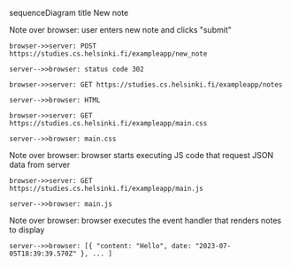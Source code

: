 sequenceDiagram
    title New note

Note over browser: user enters new note and clicks "submit"

    browser->>server: POST https://studies.cs.helsinki.fi/exampleapp/new_note
  
    server-->>browser: status code 302

    browser->>server: GET https://studies.cs.helsinki.fi/exampleapp/notes
  
    server-->>browser: HTML
   
    browser->>server: GET https://studies.cs.helsinki.fi/exampleapp/main.css
   
    server-->>browser: main.css

Note over browser: browser starts executing JS code that request JSON data from server

    browser->>server: GET https://studies.cs.helsinki.fi/exampleapp/main.js
   
    server-->>browser: main.js

Note over browser: browser executes the event handler that renders notes to display
    
    server-->>browser: [{ "content: "Hello", date: "2023-07-05T18:39:39.570Z" }, ... ]